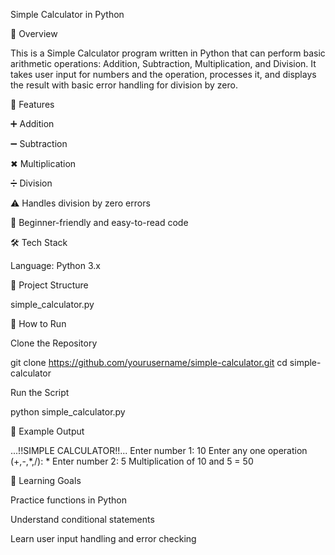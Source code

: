 Simple Calculator in Python

📌 Overview

This is a Simple Calculator program written in Python that can perform basic arithmetic operations: Addition, Subtraction, Multiplication, and Division.
It takes user input for numbers and the operation, processes it, and displays the result with basic error handling for division by zero.

🚀 Features

➕ Addition

➖ Subtraction

✖ Multiplication

➗ Division

⚠ Handles division by zero errors

📜 Beginner-friendly and easy-to-read code

🛠 Tech Stack

Language: Python 3.x

📂 Project Structure

simple_calculator.py

📜 How to Run

Clone the Repository

git clone https://github.com/yourusername/simple-calculator.git
cd simple-calculator

Run the Script

python simple_calculator.py

📌 Example Output

...!!SIMPLE CALCULATOR!!...
Enter number 1: 10
Enter any one operation (+,-,*,/): *
Enter number 2: 5
Multiplication of 10 and 5 = 50

🎯 Learning Goals

Practice functions in Python

Understand conditional statements

Learn user input handling and error checking

